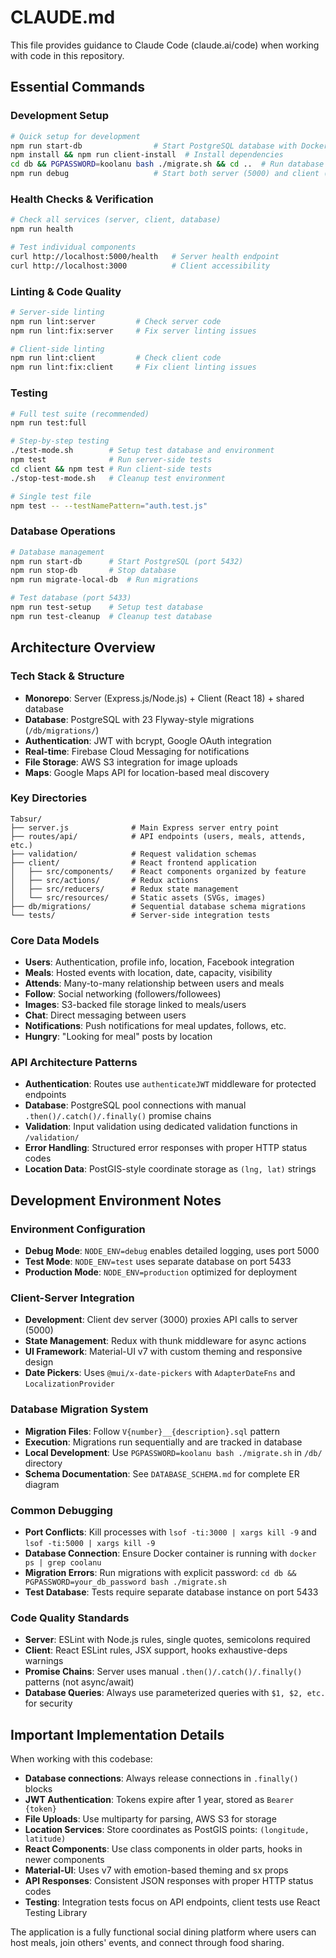 # CLAUDE.md

This file provides guidance to Claude Code (claude.ai/code) when working with code in this repository.

## Essential Commands

### Development Setup
```bash
# Quick setup for development
npm run start-db                # Start PostgreSQL database with Docker
npm install && npm run client-install  # Install dependencies
cd db && PGPASSWORD=koolanu bash ./migrate.sh && cd ..  # Run database migrations
npm run debug                   # Start both server (5000) and client (3000)
```

### Health Checks & Verification
```bash
# Check all services (server, client, database)
npm run health

# Test individual components
curl http://localhost:5000/health   # Server health endpoint
curl http://localhost:3000          # Client accessibility
```

### Linting & Code Quality
```bash
# Server-side linting
npm run lint:server         # Check server code
npm run lint:fix:server     # Fix server linting issues

# Client-side linting  
npm run lint:client         # Check client code
npm run lint:fix:client     # Fix client linting issues
```

### Testing
```bash
# Full test suite (recommended)
npm run test:full

# Step-by-step testing
./test-mode.sh        # Setup test database and environment
npm test              # Run server-side tests
cd client && npm test # Run client-side tests
./stop-test-mode.sh   # Cleanup test environment

# Single test file
npm test -- --testNamePattern="auth.test.js"
```

### Database Operations
```bash
# Database management
npm run start-db      # Start PostgreSQL (port 5432)
npm run stop-db       # Stop database
npm run migrate-local-db  # Run migrations

# Test database (port 5433)
npm run test-setup    # Setup test database
npm run test-cleanup  # Cleanup test database
```

## Architecture Overview

### Tech Stack & Structure
- **Monorepo**: Server (Express.js/Node.js) + Client (React 18) + shared database
- **Database**: PostgreSQL with 23 Flyway-style migrations (`/db/migrations/`)
- **Authentication**: JWT with bcrypt, Google OAuth integration
- **Real-time**: Firebase Cloud Messaging for notifications
- **File Storage**: AWS S3 integration for image uploads
- **Maps**: Google Maps API for location-based meal discovery

### Key Directories
```
Tabsur/
├── server.js              # Main Express server entry point
├── routes/api/            # API endpoints (users, meals, attends, etc.)
├── validation/            # Request validation schemas
├── client/                # React frontend application
│   ├── src/components/    # React components organized by feature
│   ├── src/actions/       # Redux actions
│   ├── src/reducers/      # Redux state management
│   └── src/resources/     # Static assets (SVGs, images)
├── db/migrations/         # Sequential database schema migrations
└── tests/                 # Server-side integration tests
```

### Core Data Models
- **Users**: Authentication, profile info, location, Facebook integration
- **Meals**: Hosted events with location, date, capacity, visibility
- **Attends**: Many-to-many relationship between users and meals
- **Follow**: Social networking (followers/followees)
- **Images**: S3-backed file storage linked to meals/users
- **Chat**: Direct messaging between users
- **Notifications**: Push notifications for meal updates, follows, etc.
- **Hungry**: "Looking for meal" posts by location

### API Architecture Patterns
- **Authentication**: Routes use `authenticateJWT` middleware for protected endpoints
- **Database**: PostgreSQL pool connections with manual `.then()/.catch()/.finally()` promise chains
- **Validation**: Input validation using dedicated validation functions in `/validation/`
- **Error Handling**: Structured error responses with proper HTTP status codes
- **Location Data**: PostGIS-style coordinate storage as `(lng, lat)` strings

## Development Environment Notes

### Environment Configuration
- **Debug Mode**: `NODE_ENV=debug` enables detailed logging, uses port 5000
- **Test Mode**: `NODE_ENV=test` uses separate database on port 5433
- **Production Mode**: `NODE_ENV=production` optimized for deployment

### Client-Server Integration
- **Development**: Client dev server (3000) proxies API calls to server (5000)
- **State Management**: Redux with thunk middleware for async actions
- **UI Framework**: Material-UI v7 with custom theming and responsive design
- **Date Pickers**: Uses `@mui/x-date-pickers` with `AdapterDateFns` and `LocalizationProvider`

### Database Migration System
- **Migration Files**: Follow `V{number}__{description}.sql` pattern
- **Execution**: Migrations run sequentially and are tracked in database
- **Local Development**: Use `PGPASSWORD=koolanu bash ./migrate.sh` in `/db/` directory
- **Schema Documentation**: See `DATABASE_SCHEMA.md` for complete ER diagram

### Common Debugging
- **Port Conflicts**: Kill processes with `lsof -ti:3000 | xargs kill -9` and `lsof -ti:5000 | xargs kill -9`
- **Database Connection**: Ensure Docker container is running with `docker ps | grep coolanu`
- **Migration Errors**: Run migrations with explicit password: `cd db && PGPASSWORD=your_db_password bash ./migrate.sh`
- **Test Database**: Tests require separate database instance on port 5433

### Code Quality Standards
- **Server**: ESLint with Node.js rules, single quotes, semicolons required
- **Client**: React ESLint rules, JSX support, hooks exhaustive-deps warnings
- **Promise Chains**: Server uses manual `.then()/.catch()/.finally()` patterns (not async/await)
- **Database Queries**: Always use parameterized queries with `$1, $2, etc.` for security

## Important Implementation Details

When working with this codebase:
- **Database connections**: Always release connections in `.finally()` blocks
- **JWT Authentication**: Tokens expire after 1 year, stored as `Bearer {token}`
- **File Uploads**: Use multiparty for parsing, AWS S3 for storage
- **Location Services**: Store coordinates as PostGIS points: `(longitude, latitude)`
- **React Components**: Use class components in older parts, hooks in newer components
- **Material-UI**: Uses v7 with emotion-based theming and sx props
- **API Responses**: Consistent JSON responses with proper HTTP status codes
- **Testing**: Integration tests focus on API endpoints, client tests use React Testing Library

The application is a fully functional social dining platform where users can host meals, join others' events, and connect through food sharing.
